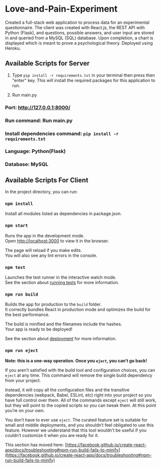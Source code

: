 # Love-and-Pain-Experiment
Created a full-stack web application to process data for an experimental questionnaire. The client was created with React.js, the REST API with Python (Flask), and questions, possible answers, and user input are stored in and queried from a MySQL (SQL) database. Upon completion, a chart is displayed which is meant to prove a psychological theory. Deployed using Heroku.

## Available Scripts for Server


1. Type `pip install -r requirements.txt` in your terminal then press then "enter" key. This will install the required packages for this application to run.

2. Run main.py

### Port: http://127.0.0.1:8000/

### Run command: Run main.py

### Install dependencies command: `pip install -r requirements.txt`

### Language: Python(Flask)

### Database: MySQL

## Available Scripts For Client

In the project directory, you can run:

### `npm install`

Install all modules listed as dependencies in package.json.

### `npm start`

Runs the app in the development mode.\
Open [http://localhost:3000](http://localhost:3000) to view it in the browser.

The page will reload if you make edits.\
You will also see any lint errors in the console.

### `npm test`

Launches the test runner in the interactive watch mode.\
See the section about [running tests](https://facebook.github.io/create-react-app/docs/running-tests) for more information.

### `npm run build`

Builds the app for production to the `build` folder.\
It correctly bundles React in production mode and optimizes the build for the best performance.

The build is minified and the filenames include the hashes.\
Your app is ready to be deployed!

See the section about [deployment](https://facebook.github.io/create-react-app/docs/deployment) for more information.

### `npm run eject`

**Note: this is a one-way operation. Once you `eject`, you can’t go back!**

If you aren’t satisfied with the build tool and configuration choices, you can `eject` at any time. This command will remove the single build dependency from your project.

Instead, it will copy all the configuration files and the transitive dependencies (webpack, Babel, ESLint, etc) right into your project so you have full control over them. All of the commands except `eject` will still work, but they will point to the copied scripts so you can tweak them. At this point you’re on your own.

You don’t have to ever use `eject`. The curated feature set is suitable for small and middle deployments, and you shouldn’t feel obligated to use this feature. However we understand that this tool wouldn’t be useful if you couldn’t customize it when you are ready for it.



This section has moved here: [https://facebook.github.io/create-react-app/docs/troubleshooting#npm-run-build-fails-to-minify](https://facebook.github.io/create-react-app/docs/troubleshooting#npm-run-build-fails-to-minify)
